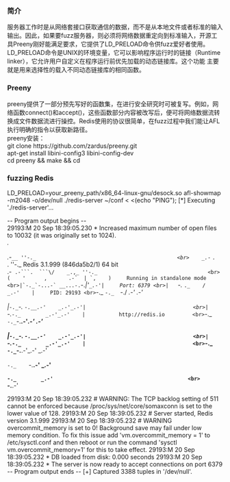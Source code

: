 <h3>简介</h3> 
服务器工作时是从网络套接口获取通信的数据，而不是从本地文件或者标准的输入输出。因此，如果要fuzz服务器，则必须将网络数据重定向到标准输入，开源工具Preeny刚好能满足要求，它提供了LD_PRELOAD命令供fuzz爱好者使用。
LD_PRELOAD命令是UNIX的环境变量，它可以影响程序运行时的链接（Runtime linker），它允许用户自定义在程序运行前优先加载的动态链接库。这个功能
主要就是用来选择性的载入不同动态链接库的相同函数。

<h3>Preeny</h3> 
preeny提供了一部分预先写好的函数集，在进行安全研究时可被复写。例如，网络函数connect()和accept()，这些函数部分内容被改写后，便可将网络数据流转换成文件数据流进行操控。Redis使用的协议很简单，在fuzz过程中我们能让AFL执行明确的指令以获取新路径。
<br> preeny安装：
<br>git clone https://github.com/zardus/preeny.git
<br>apt-get install libini-config3 libini-config-dev
<br>cd preeny && make && cd

<h3>fuzzing Redis</h3>
LD_PRELOAD=your_preeny_path/x86_64-linux-gnu/desock.so afl-showmap -m2048 -o/dev/null ./redis-server ~/conf < <(echo "PING");
[*] Executing './redis-server'...

-- Program output begins --
<br>29193:M 20 Sep 18:39:05.230 * Increased maximum number of open files to 10032 (it was originally set to 1024).
<br>             _._                                                  
<br>        _.-``__ ''-._                                             
<br>    _.-``    `.  `_.  ''-._           Redis 3.1.999 (846da5b2/1) 64 bit
<br>.-`` .-```.  ```\/    _.,_ ''-._                                   
<br>(    '      ,       .-`  | `,    )     Running in standalone mode
<br>|`-._`-...-` __...-.``-._|'` _.-'|     Port: 6379
<br>|    `-._   `._    /     _.-'    |     PID: 29193
<br>`-._    `-._  `-./  _.-'    _.-'                                   
<br>|`-._`-._    `-.__.-'    _.-'_.-'|                                  
<br>|    `-._`-._        _.-'_.-'    |           http://redis.io        
<br>`-._    `-._`-.__.-'_.-'    _.-'                                   
<br>|`-._`-._    `-.__.-'    _.-'_.-'|                                  
<br>|    `-._`-._        _.-'_.-'    |                                  
<br>`-._    `-._`-.__.-'_.-'    _.-'                                   
<br>    `-._    `-.__.-'    _.-'                                       
<br>        `-._        _.-'                                           
<br>            `-.__.-'                                               

29193:M 20 Sep 18:39:05.232 # WARNING: The TCP backlog setting of 511 cannot be enforced because /proc/sys/net/core/somaxconn is set to the lower value of 128.
29193:M 20 Sep 18:39:05.232 # Server started, Redis version 3.1.999
29193:M 20 Sep 18:39:05.232 # WARNING overcommit_memory is set to 0! Background save may fail under low memory condition. To fix this issue add 'vm.overcommit_memory = 1' to /etc/sysctl.conf and then reboot or run the command 'sysctl vm.overcommit_memory=1' for this to take effect.
29193:M 20 Sep 18:39:05.232 * DB loaded from disk: 0.000 seconds
29193:M 20 Sep 18:39:05.232 * The server is now ready to accept connections on port 6379
-- Program output ends --
[+] Captured 3388 tuples in '/dev/null'.
#
